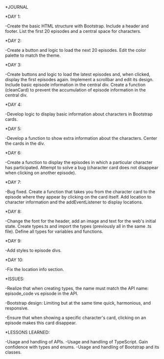*JOURNAL

*DAY 1:

-Create the basic HTML structure with Bootstrap. Include a header and footer. List the first 20 episodes and a central space for characters.

*DAY 2:

-Create a button and logic to load the next 20 episodes. Edit the color palette to match the theme.

*DAY 3:

-Create buttons and logic to load the latest episodes and, when clicked, display the first episodes again. Implement a scrollbar and edit its design. Include basic episode information in the central div. Create a function (cleanCard) to prevent the accumulation of episode information in the central div.

*DAY 4:

-Develop logic to display basic information about characters in Bootstrap cards.

*DAY 5:

-Develop a function to show extra information about the characters. Center the cards in the div.

*DAY 6:

-Create a function to display the episodes in which a particular character has participated. Attempt to solve a bug (character card does not disappear when clicking on another episode).

*DAY 7:

-Bug fixed. Create a function that takes you from the character card to the episode where they appear by clicking on the card itself. Add location to character information and the addEventListener to display locations.

*DAY 8:

-Change the font for the header, add an image and text for the web's initial state. Create types.ts and import the types (previously all in the same .ts file). Define all types for variables and functions.

*DAY 9:

-Add styles to episode divs.

*DAY 10:

-Fix the location info section.

*ISSUES:

-Realize that when creating types, the name must match the API name: episode_code vs episode in the API.

-Bootstrap design: Limiting but at the same time quick, harmonious, and responsive.

-Ensure that when showing a specific character's card, clicking on an episode makes this card disappear.

*LESSONS LEARNED:

-Usage and handling of APIs.
-Usage and handling of TypeScript. Gain confidence with types and enums.
-Usage and handling of Bootstrap and its classes.

